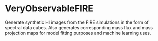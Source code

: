 # VeryObservableFIRE
Generate synthetic HI images from the FIRE simulations in the form of spectral data cubes. Also generates corresponding mass flux and mass projection maps for model fitting purposes and machine learning uses.
